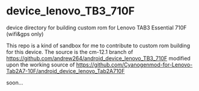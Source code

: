 # device_lenovo_TB3_710F
device directory for building custom rom for Lenovo TAB3 Essential 710F (wifi&amp;gps only) 

This repo is a kind of sandbox for me to contribute to custom rom building for this device. 
The source is the cm-12.1 branch of https://github.com/andrew264/android_device_lenovo_TB3_710F modified upon the working source of https://github.com/Cyanogenmod-for-Lenovo-Tab2A7-10F/android_device_lenovo_Tab2A710F

soon... 
